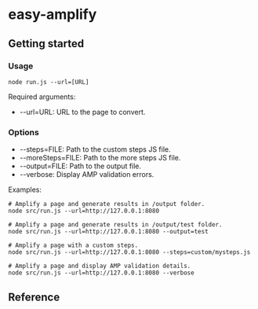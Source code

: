 # easy-amplify

## Getting started

### Usage

```
node run.js --url=[URL]
```

Required arguments:
*  --url=URL: URL to the page to convert.

### Options

*  --steps=FILE: Path to the custom steps JS file.
*  --moreSteps=FILE: Path to the more steps JS file.
*  --output=FILE: Path to the output file.
*  --verbose: Display AMP validation errors.

Examples:

```
# Amplify a page and generate results in /output folder.
node src/run.js --url=http://127.0.0.1:8080

# Amplify a page and generate results in /output/test folder.
node src/run.js --url=http://127.0.0.1:8080 --output=test

# Amplify a page with a custom steps.
node src/run.js --url=http://127.0.0.1:8080 --steps=custom/mysteps.js

# Amplify a page and display AMP validation details.
node src/run.js --url=http://127.0.0.1:8080 --verbose
```

## Reference
